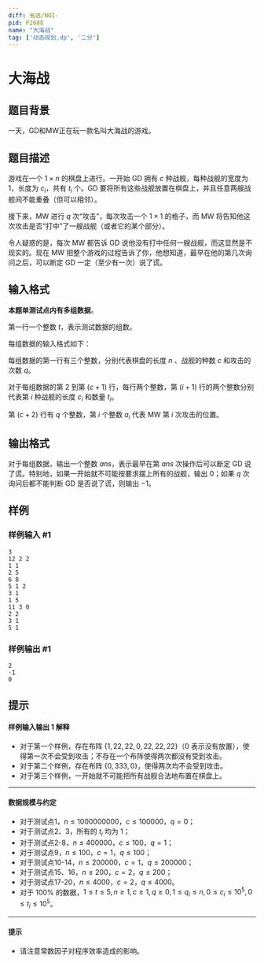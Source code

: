 ```yaml
---
diff: 省选/NOI-
pid: P2688
name: "大海战"
tag: ['动态规划,dp', '二分']
---
```

# 大海战
## 题目背景

一天，GD和MW正在玩一款名叫大海战的游戏。

## 题目描述

游戏在一个 $1 \times n$ 的棋盘上进行。一开始 GD 拥有 $c$ 种战舰，每种战舰的宽度为 $1$，长度为 $c_i$，共有 $t_i$ 个。GD 要将所有这些战舰放置在棋盘上，并且任意两艘战舰间不能重叠（但可以相邻）。

接下来，MW 进行 $q$ 次“攻击”，每次攻击一个 $1 \times 1$ 的格子，而 MW 将告知他这次攻击是否“打中”了一艘战舰（或者它的某个部分）。

令人疑惑的是，每次 MW 都告诉 GD 说他没有打中任何一艘战舰，而这显然是不现实的。现在 MW 把整个游戏的过程告诉了你，他想知道，最早在他的第几次询问之后，可以断定 GD 一定（至少有一次）说了谎。
## 输入格式

**本题单测试点内有多组数据**。

第一行一个整数 $t$，表示测试数据的组数。    

每组数据的输入格式如下：

每组数据的第一行有三个整数，分别代表棋盘的长度 $n$ 、战舰的种数 $c$ 和攻击的次数 $q$。

对于每组数据的第 $2$ 到第 $(c + 1)$ 行，每行两个整数，第 $(i + 1)$ 行的两个整数分别代表第 $i$ 种战舰的长度 $c_i$ 和数量 $t_i$。

第 $(c + 2)$ 行有 $q$ 个整数，第 $i$ 个整数 $a_i$ 代表 MW 第 $i$ 次攻击的位置。
## 输出格式

对于每组数据，输出一个整数 $ans$，表示最早在第 $ans$ 次操作后可以断定 GD 说了谎。特别地，如果一开始就不可能按要求摆上所有的战舰，输出 $0$；如果 $q$ 次询问后都不能判断 GD 是否说了谎，则输出 $-1$。
## 样例

### 样例输入 #1
```
3
12 2 2
1 1
2 5
6 8
5 1 2
3 1
1 5
11 3 0
2 2
3 1
5 1
```
### 样例输出 #1
```
2
-1
0
```
## 提示

#### 样例输入输出 1 解释

- 对于第一个样例，存在布阵 $\{1,22,22,0,22,22,22\}$（$0$ 表示没有放置），使得第一次不会受到攻击；不存在一个布阵使得两次都没有受到攻击。
- 对于第二个样例，存在布阵 $\{0,333,0\}$，使得两次均不会受到攻击。
- 对于第三个样例，一开始就不可能把所有战舰合法地布置在棋盘上。

---

#### 数据规模与约定

- 对于测试点1，$n \leq 1000000000$，$c \leq 100000$，$q=0$；
- 对于测试点2、3，所有的 $t_i$ 均为 $1$；
- 对于测试点2-8，$n \leq 400000$，$c \leq 100$，$q=1$；
- 对于测试点9，$n \leq 100$，$c=1$，$q \leq 100$；
- 对于测试点10-14，$n \leq 200000$，$c=1$，$q \leq 200000$；
- 对于测试点15、16，$n \leq 200$，$c=2$，$q \leq 200$；
- 对于测试点17-20，$n \leq 4000$，$c=2$，$q \leq 4000$。
- 对于 $100\%$ 的数据，$1 \le t \le 5,n \ge 1,c \ge 1,q \ge 0,1 \le q_i \le n,0 \le c_i \le 10^5,0 \le t_i \le 10^5$。

---

#### 提示

- 请注意常数因子对程序效率造成的影响。


